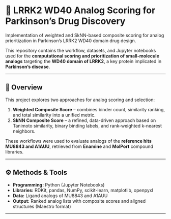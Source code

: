 # 🧬 LRRK2 WD40 Analog Scoring for Parkinson’s Drug Discovery
Implementation of weighted and SkNN-based composite scoring for analog prioritization in Parkinson’s LRRK2 WD40 domain drug design.

This repository contains the workflow, datasets, and Jupyter notebooks used for the **computational scoring and prioritization of small-molecule analogs** targeting the **WD40 domain of LRRK2**, a key protein implicated in **Parkinson’s disease**.

---

## 📘 Overview

This project explores two approaches for analog scoring and selection:

1. **Weighted Composite Score** – combines binder count, similarity ranking, and total similarity into a unified metric.  
2. **SkNN Composite Score** – a refined, data-driven approach based on Tanimoto similarity, binary binding labels, and rank-weighted k-nearest neighbors.

These workflows were used to evaluate analogs of the **reference hits MU8843 and A1AUU**, retrieved from **Enamine** and **MolPort** compound libraries.

---

## ⚙️ Methods & Tools

- **Programming:** Python (Jupyter Notebooks)  
- **Libraries:** RDKit, pandas, NumPy, scikit-learn, matplotlib, openpyxl  
- **Data:** Ligand analogs of MU8843 and A1AUU  
- **Output:** Ranked analog lists with composite scores and aligned structures (Maestro format)

---


